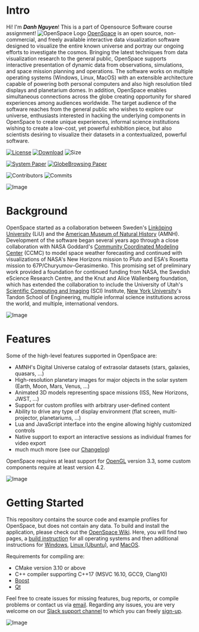 # Intro
Hi! 
I'm ***Danh Nguyen***!
This is a part of Opensource Software course assignment!
![OpenSpace Logo](/data/openspace-horiz-logo-crop.png)
[OpenSpace](http://openspaceproject.com) is an open source, non-commercial, and freely available interactive data visualization software designed to visualize the entire known universe and portray our ongoing efforts to investigate the cosmos.  Bringing the latest techniques from data visualization research to the general public, OpenSpace supports interactive presentation of dynamic data from observations, simulations, and space mission planning and operations.  The software works on multiple operating systems (Windows, Linux, MacOS) with an extensible architecture capable of powering both personal computers and also high resolution tiled displays and planetarium domes.  In addition, OpenSpace enables simultaneous connections across the globe creating opportunity for shared experiences among audiences worldwide.  The target audience of the software reaches from the general public who wishes to explore our universe, enthusiasts interested in hacking the underlying components in OpenSpace to create unique experiences, informal science institutions wishing to create a low-cost, yet powerful exhibition piece, but also scientists desiring to visualize their datasets in a contextualized, powerful software.

[![License](https://img.shields.io/badge/License-MIT-purple.svg?style=flat-square)](LICENSE)
[![Download](https://img.shields.io/github/v/tag/OpenSpace/OpenSpace?label=Version&color=maroon&style=flat-square)](https://www.openspaceproject.com/installation)
![Size](https://img.shields.io/github/repo-size/OpenSpace/OpenSpace?style=flat-square&color=red)

[![System Paper](https://img.shields.io/badge/System%20Paper-10.1109%2FTVCG.2019.2934259-blue?style=flat-square)](https://doi.org/10.1109/TVCG.2019.2934259)
[![GlobeBrowsing Paper](https://img.shields.io/badge/GlobeBrowsing%20Paper-https%3A%2F%2Fdoi.org%2F10.1109%2FTVCG.2017.2743958-blue?style=flat-square)](https://doi.org/10.1109/TVCG.2017.2743958)

![Contributors](https://img.shields.io/github/contributors/OpenSpace/OpenSpace?style=flat-square)
![Commits](https://img.shields.io/github/commit-activity/m/OpenSpace/OpenSpace?color=green&style=flat-square)

![Image](https://github.com/OpenSpace/openspace.github.io/raw/master/assets/images/collection.jpg)

# Background
OpenSpace started as a collaboration between Sweden's [Linköping University](https://scivis.github.io) (LiU) and the [American Museum of Natural History](https://www.amnh.org) (AMNH).  Development of the software began several years ago through a close collaboration with NASA Goddard's [Community Coordinated Modeling Center](https://ccmc.gsfc.nasa.gov) (CCMC) to model space weather forecasting and continued with visualizations of NASA's New Horizons mission to Pluto and ESA's Rosetta mission to 67P/Churyumov–Gerasimenko.  This promising set of preliminary work provided a foundation for continued funding from NASA, the Swedish eScience Research Centre, and the Knut and Alice Wallenberg foundation, which has extended the collaboration to include the University of Utah's [Scientific Computing and Imaging](https://www.sci.utah.edu) (SCI) Institute, [New York University](https://www.nyu.edu)'s Tandon School of Engineering, multiple informal science institutions across the world, and multiple, international vendors.

![Image](https://github.com/OpenSpace/openspace.github.io/raw/master/assets/images/presentation.jpg)

# Features
Some of the high-level features supported in OpenSpace are:
 - AMNH's Digital Universe catalog of extrasolar datasets (stars, galaxies, quasars, ...)
 - High-resolution planetary images for major objects in the solar system (Earth, Moon, Mars, Venus, ...)
 - Animated 3D models representing space missions (ISS, New Horizons, JWST, ...)
 - Support for custom profiles with arbitrary user-defined content
 - Ability to drive any type of display environment (flat screen, multi-projector, planetariums, ...)
 - Lua and JavaScript interface into the engine allowing highly customized controls
 - Native support to export an interactive sessions as individual frames for video export
 - much much more (see our [Changelog](http://wiki.openspaceproject.com/docs/general/releases))

OpenSpace requires at least support for [OpenGL](https://www.opengl.org/) version 3.3, some custom components require at least version 4.2.

![Image](https://github.com/OpenSpace/openspace.github.io/raw/master/assets/images/display-systems.jpg)

# Getting Started
This repository contains the source code and example profiles for OpenSpace, but does not contain any data.  To build and install the application, please check out the [OpenSpace Wiki](http://wiki.openspaceproject.com/).  Here, you will find two pages, a [build instruction](http://wiki.openspaceproject.com/docs/developers/compiling/general) for all operating systems and then additional instructions for [Windows](http://wiki.openspaceproject.com/docs/developers/compiling/windows), [Linux (Ubuntu)](http://wiki.openspaceproject.com/docs/developers/compiling/ubuntu), and [MacOS](http://wiki.openspaceproject.com/docs/developers/compiling/macos).

Requirements for compiling are:
 - CMake version 3.10 or above
 - C++ compiler supporting C++17 (MSVC 16.10, GCC9, Clang10)
 - [Boost](http://www.boost.org/)
 - [Qt](http://www.qt.io/download)

Feel free to create issues for missing features, bug reports, or compile problems or contact us via [email](mailto:openspace@amnh.org?subject=OpenSpace:).  Regarding any issues, you are very welcome on our [Slack support channel](https://openspacesupport.slack.com) to which you can freely [sign-up](https://join.slack.com/t/openspacesupport/shared_invite/zt-37niq6y9-T0JaCIk4UoFLI4VF5U9Vsw).

![Image](https://github.com/OpenSpace/openspace.github.io/raw/master/assets/images/himalaya-nkpg-dome.jpg)
